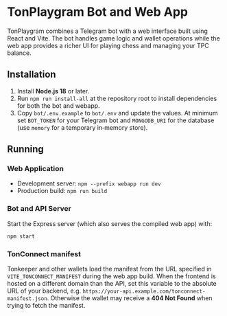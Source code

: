 # TonPlaygram Bot and Web App

TonPlaygram combines a Telegram bot with a web interface built using React and Vite. The bot handles game logic and wallet operations while the web app provides a richer UI for playing chess and managing your TPC balance.

## Installation

1. Install **Node.js 18** or later.
2. Run `npm run install-all` at the repository root to install dependencies for both the bot and webapp.
3. Copy `bot/.env.example` to `bot/.env` and update the values. At minimum set `BOT_TOKEN` for your Telegram bot and `MONGODB_URI` for the database (use `memory` for a temporary in‑memory store).

## Running

### Web Application

- Development server: `npm --prefix webapp run dev`
- Production build: `npm run build`

### Bot and API Server

Start the Express server (which also serves the compiled web app) with:

```bash
npm start
```

### TonConnect manifest

Tonkeeper and other wallets load the manifest from the URL specified in
`VITE_TONCONNECT_MANIFEST` during the web app build. When the frontend is
hosted on a different domain than the API, set this variable to the absolute
URL of your backend, e.g. `https://your-api.example.com/tonconnect-manifest.json`.
Otherwise the wallet may receive a **404 Not Found** when trying to fetch the
manifest.
